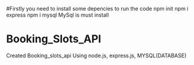 #Firstly you need to install some depencies to run the code
npm init
npm i express 
npm i mysql 
MySql is must install 

# Booking_Slots_API
Created Booking_slots_api
Using node.js, express.js, MYSQL(DATABASE)
